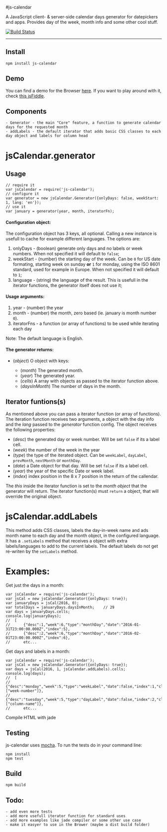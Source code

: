 #js-calendar


A JavaScript client- & server-side calendar days generator for datepickers and apps. Provides day of the week, month info and some other cool stuff.

[![Build Status](https://travis-ci.org/SergioCrisostomo/js-calendar.svg)](https://travis-ci.org/SergioCrisostomo/js-calendar)

---


## Install

    npm install js-calendar

## Demo

You can find a demo for the Browser [here](https://rawgit.com/SergioCrisostomo/js-calendar/master/demo/demo.html). If you want to play around with it, check [this jsFiddle](https://jsfiddle.net/Sergio_fiddle/e8607dnL/).

## Components

	- Generator - the main "Core" feature, a function to generate calendar days for the requested month
	- addLabels - the default iterator that adds basic CSS classes to each day object and labels for column head

# jsCalendar.generator

## Usage

	// require it
	var jsCalendar = require('js-calendar');
	// configure it
	var generator = new jsCalendar.Generator({onlyDays: false, weekStart: 1, lang: 'en'});
	// use it
	var january = generator(year, month, iteratorFn);

#### Configuration object:

The configuration object has 3 keys, all optional. Calling a new instance is usefull to cache for example different languages. The options are:

1. onlyDays - (boolean) generate only days and no labels or week numbers. When not specified it will default to `false`;
2. weekStart - (number) the starting day of the week. Can be `0` for US date formating, starting week on sunday **or** `1` for monday, using the ISO 8601 standard, used for example in Europe. When not specified it will default to `1`;
3. language - (string) the language of the result. This is usefull in the iterator functions, the generator itself does not use it;

#### Usage arguments:

1. year - (number) the year
2. month - (number) the month, zero based (ie. january is month number `0`).
3. iteratorFns - a function (or array of functions) to be used while iterating each day

Note:
The default language is English.

#### The generator returns:

* (*object*) O object with keys:

	* (*month*) The generated month.
	* (*year*) The generated year.
	* (*cells*) A array with objects as passed to the iterator function above.
	* (*daysInMonth*) The number of days in the month.

## Iterator funtions(s)

As mentioned above you can pass a iterator function (or array of functions).
The iteration function receives two arguments, a object with the day info and the _lang_ passed to the _generator_ function config. The object receives the following properties:

 - (_desc_) the generated day or week number. Will be set `false` if its a label cell.
 - (_week_) the number of the week in the year
 - (_type_) the type of the iterated object. Can be `weekLabel`, `dayLabel`, `prevMonth`, `nextMonth` or `monthDay`.
 - (_date_) a Date object for that day. Will be set `false` if its a label cell.
 - (_year_) the year of the specific Date or week label.
 - (_index_) index position in the 8 x 7 position in the return of the callendar.

The _this_ inside the iterator function is set to the _month object_ that the generator will return.
The iterator function(s) must `return` a object, that will override the original object.

# jsCalendar.addLabels

This method adds CSS classes, labels the day-in-week name and ads month name to each day and the month object, in the configured language. It has a `.setLabels` method that receives a object with extra labels/languages to add to the current labels. The default labels do not get re-writen by the `setLabels` method.

# Examples:

Get just the days in a month:

	var jsCalendar = require('js-calendar');
	var jsCal = new jsCalendar.Generator({onlyDays: true});
	var januaryDays = jsCal(2016, 0);
	var totalDays = januaryDays.daysInMonth;	// 29
	var days = januaryDays.cells;
	console.log(januaryDays);
	// 	[
	//     	{"desc":1,"week":6,"type":"monthDay","date":"2016-01-31T23:00:00.000Z","index":5},
	//     	{"desc":2,"week":6,"type":"monthDay","date":"2016-02-01T23:00:00.000Z","index":6},
	//     	etc...

Get days and labels in a month:

	var jsCalendar = require('js-calendar');
	var jsCal = new jsCalendar.Generator({onlyDays: true});
	var days = jsCal(2016, 1, jsCalendar.addLabels).cells;
	console.log(days);
	// 	[
	//		{"desc":"monday","week":5,"type":"weekLabel","date":false,"index":1,"class":["week-number"]},
	//		{"desc":"tuesday","week":5,"type":"dayLabel","date":false,"index":2,"class":["column-name"]},
	//		etc...

Compile HTML with jade

## Testing

js-calendar uses [mocha](http://mochajs.org/). To run the tests do in your command line:

    npm install
	npm test

## Build

    npm build

## Todo:

	- add even more tests
	- add more usefull iterator function for standard uses
	- add more examples like jade compiler or some other use case
	- make it easyer to use in the Brower (maybe a dist build folder)
